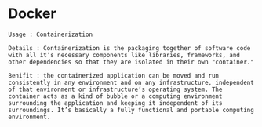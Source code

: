 # Docker 
	
	Usage : Containerization
	
	Details : Containerization is the packaging together of software code with all it’s necessary components like libraries, frameworks, and other dependencies so that they are isolated in their own "container."
		
	Benifit : the containerized application can be moved and run consistently in any environment and on any infrastructure, independent of that environment or infrastructure’s operating system. The container acts as a kind of bubble or a computing environment surrounding the application and keeping it independent of its surroundings. It’s basically a fully functional and portable computing environment.	
